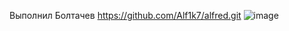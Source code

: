 Выполнил Болтачев
https://github.com/Alf1k7/alfred.git
![image](https://github.com/user-attachments/assets/bcc82e5a-9823-4e02-bc77-61062821638b)
